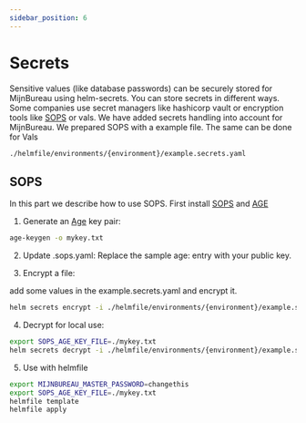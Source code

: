 ```yaml
---
sidebar_position: 6
---
```


# Secrets

Sensitive values (like database passwords) can be securely stored for MijnBureau using helm-secrets. You can store secrets in different ways. Some companies use secret managers like hashicorp vault or encryption tools like [SOPS](https://getsops.io/) or vals. We have added secrets handling into account for MijnBureau. We prepared SOPS with a example file. The same can be done for Vals

```bash
./helmfile/environments/{environment}/example.secrets.yaml
```

## SOPS

In this part we describe how to use SOPS. First install [SOPS](https://getsops.io/) and [AGE](https://github.com/FiloSottile/age)

1. Generate an [Age](https://github.com/FiloSottile/age) key pair:

```bash
age-keygen -o mykey.txt
```

2. Update .sops.yaml:
   Replace the sample age: entry with your public key.

3. Encrypt a file:

add some values in the example.secrets.yaml and encrypt it.

```bash
helm secrets encrypt -i ./helmfile/environments/{environment}/example.secrets.yaml
```

4. Decrypt for local use:

```bash
export SOPS_AGE_KEY_FILE=./mykey.txt
helm secrets decrypt -i ./helmfile/environments/{environment}/example.secrets.yaml
```

5. Use with helmfile

```bash
export MIJNBUREAU_MASTER_PASSWORD=changethis
export SOPS_AGE_KEY_FILE=./mykey.txt
helmfile template
helmfile apply
```
